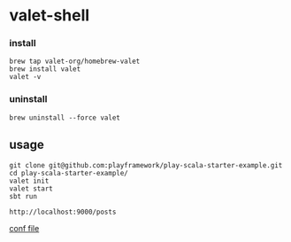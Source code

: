 # valet-shell

### install
```
brew tap valet-org/homebrew-valet
brew install valet
valet -v
```

### uninstall
```
brew uninstall --force valet
```

## usage

```
git clone git@github.com:playframework/play-scala-starter-example.git
cd play-scala-starter-example/
valet init
valet start
sbt run

http://localhost:9000/posts
```

[conf file](https://github.com/valet-org/valet-default-conf)

